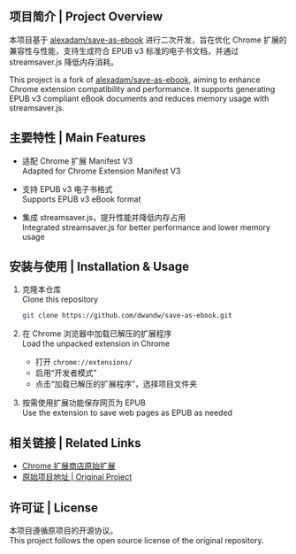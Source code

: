 ## 项目简介 | Project Overview

本项目基于 [alexadam/save-as-ebook](https://github.com/alexadam/save-as-ebook) 进行二次开发，旨在优化 Chrome 扩展的兼容性与性能，支持生成符合 EPUB v3 标准的电子书文档，并通过 streamsaver.js 降低内存消耗。

This project is a fork of [alexadam/save-as-ebook](https://github.com/alexadam/save-as-ebook), aiming to enhance Chrome extension compatibility and performance. It supports generating EPUB v3 compliant eBook documents and reduces memory usage with streamsaver.js.

## 主要特性 | Main Features

- 适配 Chrome 扩展 Manifest V3  
    Adapted for Chrome Extension Manifest V3

- 支持 EPUB v3 电子书格式  
    Supports EPUB v3 eBook format

- 集成 streamsaver.js，提升性能并降低内存占用  
    Integrated streamsaver.js for better performance and lower memory usage

## 安装与使用 | Installation & Usage

1. 克隆本仓库  
     Clone this repository

     ```bash
     git clone https://github.com/dwandw/save-as-ebook.git
     ```

2. 在 Chrome 浏览器中加载已解压的扩展程序  
     Load the unpacked extension in Chrome

     - 打开 `chrome://extensions/`
     - 启用“开发者模式”
     - 点击“加载已解压的扩展程序”，选择项目文件夹

3. 按需使用扩展功能保存网页为 EPUB  
     Use the extension to save web pages as EPUB as needed

## 相关链接 | Related Links

- [Chrome 扩展商店原始扩展](https://chromewebstore.google.com/detail/save-as-ebook/haaplkpoiimngbppjihnegfmpejdnffj)
- [原始项目地址 | Original Project](https://github.com/alexadam/save-as-ebook)

## 许可证 | License

本项目遵循原项目的开源协议。  
This project follows the open source license of the original repository.